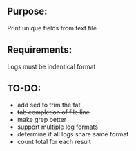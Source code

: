 ## Purpose:
  Print unique fields from text file 

## Requirements: 
  Logs must be indentical format

## TO-DO:
- add sed to trim the fat
- ~~tab completion of file line~~
- make grep better
- support multiple log formats
- determine if all logs share same format
- count total for each result 
 
